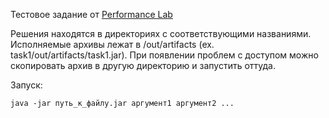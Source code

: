 Тестовое задание от [Performance Lab](https://www.performance-lab.ru/)   

Решения находятся в директориях с соответствующими названиями. Исполняемые архивы лежат в /out/artifacts (ex. task1/out/artifacts/task1.jar). 
При появлении проблем с доступом можно скопировать архив в другую директорию и запустить оттуда.

Запуск: 
```
java -jar путь_к_файлу.jar аргумент1 аргумент2 ...
```  
